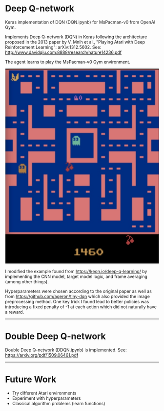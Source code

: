 # Deep Q-network
Keras implementation of DQN (DQN.ipynb) for MsPacman-v0 from OpenAI Gym.

Implements Deep Q-network (DQN) in Keras following the architecture proposed in the 2013 paper by V. Mnih et al., "Playing Atari with Deep Reinforcement Learning": arXiv:1312.5602. See: http://www.davidqiu.com:8888/research/nature14236.pdf

The agent learns to play the MsPacman-v0 Gym environment.

![Alt text](mspacman.jpg?raw=true "Title")

I modified the example found from https://keon.io/deep-q-learning/ by implementing the CNN model, target model logic, and frame averaging (among other things).

Hyperparameters were chosen according to the original paper as well as from https://github.com/ageron/tiny-dqn which also provided the image preprocessing method.  One key trick I found lead to better policies was introducing a fixed penalty of -1 at each action which did not naturally have a reward.

---
# Double Deep Q-network
Double Deep Q-network (DDQN.ipynb) is implemented.  See: https://arxiv.org/pdf/1509.06461.pdf

---
# Future Work
* Try different Atari environments
* Experiment with hyperparameters
* Classical algorithm problems (learn functions)

